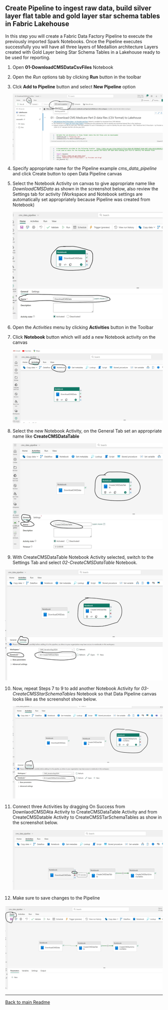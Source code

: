 ## Create Pipeline to ingest raw data, build silver layer flat table and gold layer star schema tables in Fabric Lakehouse

In this step you will create a Fabric Data Factory Pipeline to execute the previously imported Spark Notebooks. Once the Pipeline executes successfully you will have all three layers of Medallion architecture Layers created with Gold Layer being Star Schema Tables in a Lakehouse ready to be used for reporting.

1. Open **01-DownloadCMSDataCsvFiles** Notebook
2. Open the *Run* options tab by clicking **Run** button in the toolbar 
3. Clck **Add to Pipeline** button and select **New Pipeline** option
   
    ![Create New Pipeilne](../images/LakehousePipelineCreate.jpg)

4. Specify appropriate name for the Pipeline example *cms_data_pipeline* and click Create button to open Data Pipeline canvas
5. Select the Notebook Activity on canvas to give appropriate name like *DownloadCMSData* as shown in the screenshot below, also review the Settings tab for activity (Workspace and Notebook settings are automatically set appropriately because Pipeline was created from Notebook)
   
    ![Download Dataset Activity](../images/LakehousePipelineDownloadDataActivity.jpg)

6. Open the *Activities* menu by clicking **Activities** button in the Toolbar
7. Click **Notebook** button which will add a new Notebook activity on the canvas
   
    ![Add Notebook Activity](../images/LakehousePipelineAddNotebookActivity.jpg)
    
8. Select the new Notebook Activity, on the General Tab set an appropriate name like **CreateCMSDataTable**
   
   ![Configure CreateCMSDataTable Notebook Activity Name](../images/LakehousePipelineCreateCMSDataTableActivity1.jpg)

9.  With CreateCMSDataTable Notebook Activity selected, switch to the Settings Tab and select *02-CreateCMSDataTable* Notebook.

   ![Configure CreateCMSDataTable Notebook Activity Notebook](../images/LakehousePipelineCreateCMSDataTableActivity2.jpg)

10. Now, repeat Steps 7 to 9 to add another Notebook Activity for *03-CreateCMSStarSchemaTables* Notebook so that Data Pipeline canvas looks like as the screenshot show below.

    ![Configure CreateCMSStarSchemaTables Notebook Activity](../images/LakehousePipelineCreateCMSStarSchemaTablesActivity.jpg)
    
11. Connect three Activities by dragging On Success from DownlaodCMSDAta Activity to CreateCMSDataTable Activity and from CreateCMSDatable Activity to CreateCMSSTarSchemaTables as show in the screenshot below.
   
    ![Connect Notebook Activities](../images/LakehousePipelineConnectActivities.jpg)

12. Make sure to save changes to the Pipeline

![Save Pipeline Changes](../images/LakehousePipelineSaveChanges.jpg)

***

[Back to main Readme](../Readme.md#step-2-download-raw-files-and-build-out-silver-and-gold-layer-tables-star-schema-to-be-used-for-reporting)
